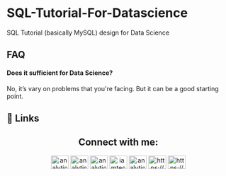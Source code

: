 # SQL-Tutorial-For-Datascience
SQL Tutorial (basically MySQL) design for Data Science


## FAQ

#### Does it sufficient for Data Science?
No, it’s vary on problems that you're facing. But it can be a good starting point.



## 🔗 Links
<h2 align="center">Connect with me:</h2>  
<p align="center">
<a href="https://twitter.com/analyticalnahid" target="blank"><img align="center" src="https://raw.githubusercontent.com/rahuldkjain/github-profile-readme-generator/master/src/images/icons/Social/twitter.svg" alt="analyticalnahid" height="30" width="40" /></a>
<a href="https://linkedin.com/in/analyticalnahid" target="blank"><img align="center" src="https://raw.githubusercontent.com/rahuldkjain/github-profile-readme-generator/master/src/images/icons/Social/linked-in-alt.svg" alt="analyticalnahid" height="30" width="40" /></a>
<a href="https://github.com/analyticalnahid" target="blank"><img align="center" src="https://raw.githubusercontent.com/rahuldkjain/github-profile-readme-generator/master/src/images/icons/Social/github.svg" alt="analyticalnahid" height="30" width="40" /></a>
<a href="https://facebook.com/iamtechnicalnahid" target="blank"><img align="center" src="https://raw.githubusercontent.com/rahuldkjain/github-profile-readme-generator/master/src/images/icons/Social/facebook.svg" alt="iamtechnicalnahid" height="30" width="40" /></a>
<a href="https://instagram.com/analyticalnahid" target="blank"><img align="center" src="https://raw.githubusercontent.com/rahuldkjain/github-profile-readme-generator/master/src/images/icons/Social/instagram.svg" alt="analyticalnahid" height="30" width="40" /></a>
<a href="https://analyticalnahid.medium.com" target="blank"><img align="center" src="https://raw.githubusercontent.com/rahuldkjain/github-profile-readme-generator/master/src/images/icons/Social/medium.svg" alt="https://analyticalnahid.medium.com" height="30" width="40" /></a>
<a href="https://www.youtube.com/channel/UCLeFKnFwC11FQWvtFk32vJQ" target="blank"><img align="center" src="https://raw.githubusercontent.com/rahuldkjain/github-profile-readme-generator/master/src/images/icons/Social/youtube.svg" alt="https://www.youtube.com/channel/UCLeFKnFwC11FQWvtFk32vJQ" height="30" width="40" /></a>
</p>
